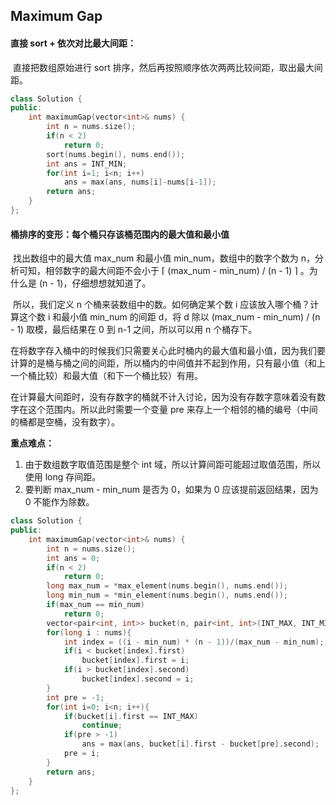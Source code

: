 ## Maximum Gap

#### 直接 sort + 依次对比最大间距：

​		直接把数组原始进行 sort 排序，然后再按照顺序依次两两比较间距，取出最大间距。

```c++
class Solution {
public:
    int maximumGap(vector<int>& nums) {
        int n = nums.size();
        if(n < 2)
            return 0;
        sort(nums.begin(), nums.end());
        int ans = INT_MIN;
        for(int i=1; i<n; i++)
            ans = max(ans, nums[i]-nums[i-1]);
        return ans;
    }
};
```

#### 桶排序的变形：每个桶只存该桶范围内的最大值和最小值

​		找出数组中的最大值 max_num 和最小值 min_num，数组中的数字个数为 n，分析可知，相邻数字的最大间距不会小于 ⌈ (max_num - min_num) / (n - 1) ⌉ 。为什么是 (n - 1)，仔细想想就知道了。

​		所以，我们定义 n 个桶来装数组中的数。如何确定某个数 i 应该放入哪个桶？计算这个数 i 和最小值 min_num 的间距 d，将 d 除以 (max_num - min_num) / (n - 1) 取模，最后结果在 0 到 n-1 之间，所以可以用 n 个桶存下。

​		在将数字存入桶中的时候我们只需要关心此时桶内的最大值和最小值，因为我们要计算的是桶与桶之间的间距，所以桶内的中间值并不起到作用，只有最小值（和上一个桶比较）和最大值（和下一个桶比较）有用。

​		在计算最大间距时，没有存数字的桶就不计入讨论，因为没有存数字意味着没有数字在这个范围内。所以此时需要一个变量 pre 来存上一个相邻的桶的编号（中间的桶都是空桶，没有数字）。

**重点难点：**

1. 由于数组数字取值范围是整个 int 域，所以计算间距可能超过取值范围，所以使用 long 存间距。
2. 要判断 max_num - min_num 是否为 0，如果为 0 应该提前返回结果，因为 0 不能作为除数。

```c++
class Solution {
public:
    int maximumGap(vector<int>& nums) {
        int n = nums.size();
        int ans = 0;
        if(n < 2)
            return 0;
        long max_num = *max_element(nums.begin(), nums.end());
        long min_num = *min_element(nums.begin(), nums.end());
        if(max_num == min_num)
            return 0;
        vector<pair<int, int>> bucket(n, pair<int, int>(INT_MAX, INT_MIN));
        for(long i : nums){
            int index = ((i - min_num) * (n - 1))/(max_num - min_num);
            if(i < bucket[index].first)
                bucket[index].first = i;
            if(i > bucket[index].second)
                bucket[index].second = i;
        }
        int pre = -1;
        for(int i=0; i<n; i++){
            if(bucket[i].first == INT_MAX)
                continue;
            if(pre > -1)
                ans = max(ans, bucket[i].first - bucket[pre].second);
            pre = i;
        }
        return ans;
    }
};
```

